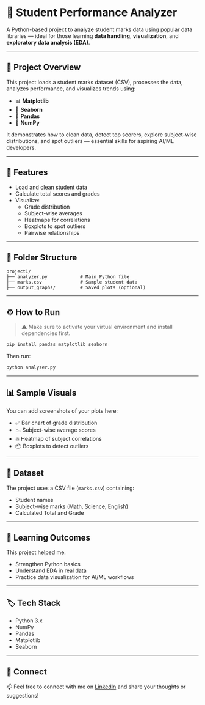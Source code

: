
# 📘 Student Performance Analyzer

A Python-based project to analyze student marks data using popular data libraries — ideal for those learning **data handling**, **visualization**, and **exploratory data analysis (EDA)**.

---

## 📌 Project Overview

This project loads a student marks dataset (CSV), processes the data, analyzes performance, and visualizes trends using:
- 📊 **Matplotlib**
- 🌈 **Seaborn**
- 🧮 **Pandas**
- 🔢 **NumPy**

It demonstrates how to clean data, detect top scorers, explore subject-wise distributions, and spot outliers — essential skills for aspiring AI/ML developers.

---

## 🧠 Features

- Load and clean student data
- Calculate total scores and grades
- Visualize:
  - Grade distribution
  - Subject-wise averages
  - Heatmaps for correlations
  - Boxplots to spot outliers
  - Pairwise relationships

---

## 📂 Folder Structure

```
project1/
├── analyzer.py            # Main Python file
├── marks.csv              # Sample student data
├── output_graphs/         # Saved plots (optional)
```

---

## ⚙️ How to Run

> ⚠️ Make sure to activate your virtual environment and install dependencies first.

```bash
pip install pandas matplotlib seaborn
```

Then run:

```bash
python analyzer.py
```

---

## 📊 Sample Visuals

You can add screenshots of your plots here:

- ✅ Bar chart of grade distribution  
- 📉 Subject-wise average scores  
- 🔥 Heatmap of subject correlations  
- 📦 Boxplots to detect outliers  

---

## 📁 Dataset

The project uses a CSV file (`marks.csv`) containing:
- Student names
- Subject-wise marks (Math, Science, English)
- Calculated Total and Grade

---

## 🚀 Learning Outcomes

This project helped me:
- Strengthen Python basics
- Understand EDA in real data
- Practice data visualization for AI/ML workflows

---

## 🏷️ Tech Stack

- Python 3.x  
- NumPy  
- Pandas  
- Matplotlib  
- Seaborn  

---

## 💬 Connect

📫 Feel free to connect with me on [LinkedIn](https://www.linkedin.com/in/tanuja-annam/) and share your thoughts or suggestions!
